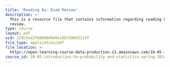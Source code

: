 ```yaml
---
title: 'Reading 8a: Exam Review'
description: >-
  This is a resource file that contains information regarding reading 8a: Exam
  review.
type: course
layout: pdf
uid: 229c9ad2f68608d949e10b7d9943113f
file_type: application/pdf
file_location: >-
  https://open-learning-course-data-production.s3.amazonaws.com/18-05-introduction-to-probability-and-statistics-spring-2014/229c9ad2f68608d949e10b7d9943113f_MIT18_05S14_Reading8a.pdf
course_id: 18-05-introduction-to-probability-and-statistics-spring-2014
---
```

